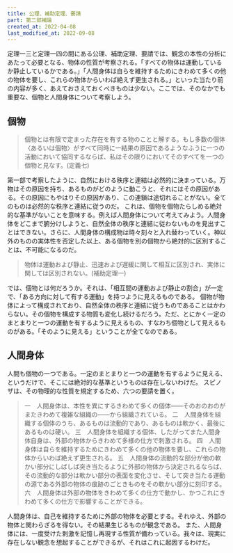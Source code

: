 ```yaml
---
title: 公理、補助定理、要請
part: 第二部補論
created_at: 2022-04-08
last_modified_at: 2022-09-08
---
```


定理一三と定理一四の間にある公理、補助定理、要請では、観念の本性の分析にあたって必要となる、物体の性質が考察される。「すべての物体は運動しているか静止しているかである。」「人間身体は自らを維持するためにきわめて多くの他の物体を要し、これらの物体からいわば絶えず更生される。」といった当たり前の内容が多く、あえておさえておくべきものは少ない。ここでは、そのなかでも重要な、個物と人間身体について考察しよう。

## 個物

>個物とは有限で定まった存在を有する物のことと解する。もし多数の個体〈あるいは個物〉がすべて同時に一結果の原因であるようなふうに一つの活動において協同するならば、私はその限りにおいてそのすべてを一つの個物と見なす。(定義七)

第一部で考察したように、自然における秩序と連結は必然的に決まっている。万物はその原因を持ち、あるものがどのように動こうと、それにはその原因がある。その原因にもやはりその原因があり、この連鎖は途切れることがない。全てのものは必然的な秩序と連結に従うのだ。
これは、個物を個物たらしめる絶対的な基準がないことを意味する。例えば人間身体について考えてみよう。人間身体をどこまで腑分けしようと、自然全体の秩序と連結に従わないものを見出すことはできない。さらに、人間身体の構成物は時々刻々と入れ替わっていく。神以外のものの実体性を否定した以上、ある個物を別の個物から絶対的に区別することは、不可能になるのだ。

>物体は運動および静止、迅速および遅緩に関して相互に区別され、実体に関しては区別されない。(補助定理一)

では、個物とは何だろうか。それは、「相互間の運動および静止の割合」が一定で、「ある方向に対して有する運動」を持つように見えるものである。
個物が物体によって構成されており、自然全体の秩序と連結に従うものであることはかわらない。その個物を構成する物質も変化し続けるだろう。ただ、とにかく一定のまとまりと一つの運動を有するように見えるもの、すなわち個物として見えるものがある。「そのように見える」ということが全てなのである。

## 人間身体

人間も個物の一つである。一定のまとまりと一つの運動を有するように見える、というだけで、そこには絶対的な基準というものは存在しないわけだ。
スピノザは、その物理的な性質を規定するため、六つの要請を置く。

>一　人間身体は、本性を異にするきわめて多くの個体――そのおのおのがまたきわめて複雑な組織の――から組織されている。
>二　人間身体を組織する個体のうち、あるものは流動的であり、あるものは軟かく、最後にあるものは硬い。
>三　人間身体を組織する個体、したがってまた人間身体自身は、外部の物体からきわめて多様の仕方で刺激される。
>四　人間身体は自らを維持するためにきわめて多くの他の物体を要し、これらの物体からいわば絶えず更生される。
>五　人間身体の流動的な部分が他の軟かい部分にしばしば突き当たるように外部の物体から決定されるならば、その流動的な部分は軟かい部分の表面を変化させ、そして突き当たる運動の源である外部の物体の痕跡のごときものをその軟かい部分に刻印する。
>六　人間身体は外部の物体をきわめて多くの仕方で動かし、かつこれにきわめて多くの仕方で影響することができる。

人間身体は、自己を維持するために外部の物体を必要とする。それゆえ、外部の物体と関わらざるを得ない。その結果生じるものが観念である。
また、人間身体には、一度受けた刺激を記憶し再現する性質が備わっている。我々は、現実に存在しない観念を想起することができるが、それはこれに起因するわけだ。

